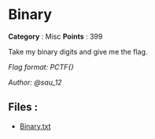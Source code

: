 # Binary

**Category** : Misc
**Points** : 399

Take my binary digits and give me the flag. 

*Flag format: PCTF{}*

*Author: @sau_12*

## Files : 
 - [Binary.txt](./Binary.txt)


